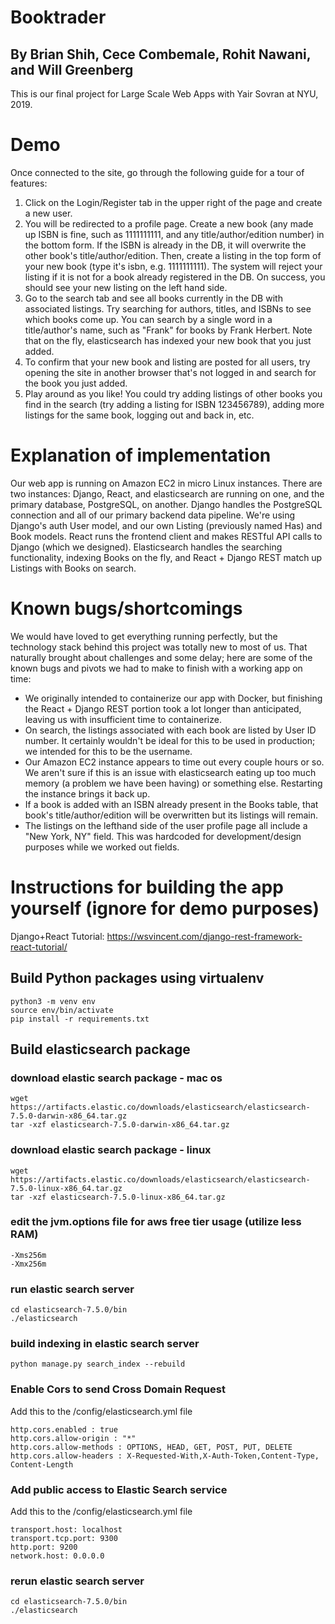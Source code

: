 # Booktrader
## By Brian Shih, Cece Combemale, Rohit Nawani, and Will Greenberg

This is our final project for Large Scale Web Apps with Yair Sovran at NYU, 2019.

# Demo

Once connected to the site, go through the following guide for a tour of features:

1. Click on the Login/Register tab in the upper right of the page and create a new user.
2. You will be redirected to a profile page. Create a new book (any made up ISBN is fine,
such as 1111111111, and any title/author/edition number) in the bottom form. If the ISBN is
already in the DB, it will overwrite the other book's title/author/edition. Then, create 
a listing in the top form of your new book (type it's isbn, e.g. 1111111111). 
The system will reject your listing if it is not for a book already registered in the DB. 
On success, you should see your new listing on the left hand side.
3. Go to the search tab and see all books currently in the DB with associated listings. Try
searching for authors, titles, and ISBNs to see which books come up. You can search by a single
word in a title/author's name, such as "Frank" for books by Frank Herbert. Note that on the fly,
elasticsearch has indexed your new book that you just added.
4. To confirm that your new book and listing are posted for all users, try opening the site in
another browser that's not logged in and search for the book you just added.
5. Play around as you like! You could try adding listings of other books you find in the search
(try adding a listing for ISBN 123456789), adding more listings for the same book, logging out 
and back in, etc.

# Explanation of implementation

Our web app is running on Amazon EC2 in micro Linux instances. There are two instances: Django, 
React, and elasticsearch are running on one, and the primary database, PostgreSQL, on another. 
Django handles the PostgreSQL connection and all of our primary backend data pipeline. We're using
Django's auth User model, and our own Listing (previously named Has) and Book models. React 
runs the frontend client and makes RESTful API calls to Django (which we designed). Elasticsearch
handles the searching functionality, indexing Books on the fly, and React + Django REST match up
Listings with Books on search.

# Known bugs/shortcomings

We would have loved to get everything running perfectly, but the technology stack behind this
project was totally new to most of us. That naturally brought about challenges and some delay;
here are some of the known bugs and pivots we had to make to finish with a working app on time:
- We originally intended to containerize our app with Docker, but finishing the React + Django REST
portion took a lot longer than anticipated, leaving us with insufficient time to containerize.
- On search, the listings associated with each book are listed by User ID number. It certainly
wouldn't be ideal for this to be used in production; we intended for this to be the username.
- Our Amazon EC2 instance appears to time out every couple hours or so. We aren't sure if this is
an issue with elasticsearch eating up too much memory (a problem we have been having) or something
else. Restarting the instance brings it back up.
- If a book is added with an ISBN already present in the Books table, that book's title/author/edition
will be overwritten but its listings will remain.
- The listings on the lefthand side of the user profile page all include a "New York, NY" field. 
This was hardcoded for development/design purposes while we worked out fields.


# Instructions for building the app yourself (ignore for demo purposes)

Django+React Tutorial: https://wsvincent.com/django-rest-framework-react-tutorial/

## Build Python packages using virtualenv 
```
python3 -m venv env
source env/bin/activate
pip install -r requirements.txt
```

## Build elasticsearch package
### download elastic search package - mac os
```
wget https://artifacts.elastic.co/downloads/elasticsearch/elasticsearch-7.5.0-darwin-x86_64.tar.gz
tar -xzf elasticsearch-7.5.0-darwin-x86_64.tar.gz
```

### download elastic search package - linux
```
wget https://artifacts.elastic.co/downloads/elasticsearch/elasticsearch-7.5.0-linux-x86_64.tar.gz
tar -xzf elasticsearch-7.5.0-linux-x86_64.tar.gz
```
### edit the jvm.options file for aws free tier usage (utilize less RAM)
```
-Xms256m
-Xmx256m
```

### run elastic search server
```
cd elasticsearch-7.5.0/bin
./elasticsearch
```

### build indexing in elastic search server
```
python manage.py search_index --rebuild
```


### Enable Cors to send Cross Domain Request
Add this to the /config/elasticsearch.yml file
```
http.cors.enabled : true
http.cors.allow-origin : "*"
http.cors.allow-methods : OPTIONS, HEAD, GET, POST, PUT, DELETE
http.cors.allow-headers : X-Requested-With,X-Auth-Token,Content-Type, Content-Length
```

### Add public access to Elastic Search service
Add this to the /config/elasticsearch.yml file
```
transport.host: localhost
transport.tcp.port: 9300
http.port: 9200
network.host: 0.0.0.0
```

### rerun elastic search server
```
cd elasticsearch-7.5.0/bin
./elasticsearch
```
